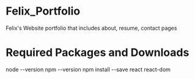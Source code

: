 # Felix_Portfolio
Felix's Website portfolio that includes about, resume, contact pages

# Required Packages and Downloads
node --version
npm --version
npm install --save react react-dom

